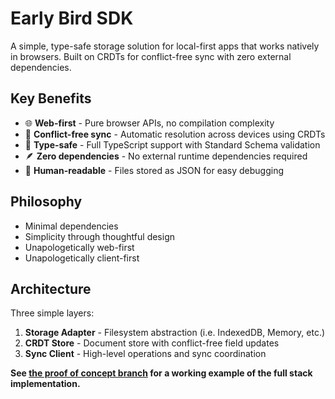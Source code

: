 # Early Bird SDK

A simple, type-safe storage solution for local-first apps that works natively in browsers. Built on CRDTs for conflict-free sync with zero external dependencies.

## Key Benefits
- 🌐 **Web-first** - Pure browser APIs, no compilation complexity
- 🔄 **Conflict-free sync** - Automatic resolution across devices using CRDTs
- 📝 **Type-safe** - Full TypeScript support with Standard Schema validation
- 🪶 **Zero dependencies** - No external runtime dependencies required
- 📁 **Human-readable** - Files stored as JSON for easy debugging

## Philosophy
- Minimal dependencies
- Simplicity through thoughtful design
- Unapologetically web-first
- Unapologetically client-first

## Architecture

Three simple layers:

1. **Storage Adapter** - Filesystem abstraction (i.e. IndexedDB, Memory, etc.)
2. **CRDT Store** - Document store with conflict-free field updates
3. **Sync Client** - High-level operations and sync coordination

**See [the proof of concept branch](https://github.com/nickrmurphy/earlybird-sdk/tree/poc) for a working example of the full stack implementation.**

